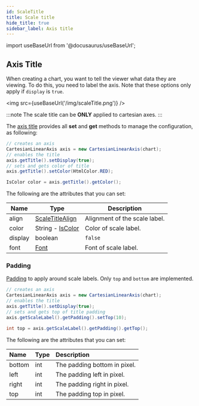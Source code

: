 ```yaml
---
id: ScaleTitle
title: Scale title
hide_title: true
sidebar_label: Axis title
---
```

import useBaseUrl from '@docusaurus/useBaseUrl';

## Axis Title

When creating a chart, you want to tell the viewer what data they are viewing. To do this, you need to label the axis. Note that these options only apply if `display` is `true`.

<img src={useBaseUrl('/img/scaleTitle.png')} />

:::note
The scale title can be **ONLY** applied to cartesian axes.
:::

The [axis title](http://www.pepstock.org/Charba/3.3/org/pepstock/charba/client/configuration/CartesianScaleTitle.html) provides all **set** and **get** methods to manage the configuration, as following:

```java
// creates an axis
CartesianLinearAxis axis = new CartesianLinearAxis(chart);
// enables the title
axis.getTitle().setDisplay(true);
// sets and gets color of title
axis.getTitle().setColor(HtmlColor.RED);

IsColor color = axis.getTitle().getColor();
```

The following are the attributes that you can set:

| Name | Type | Description
| -----| ---- | -----------
| align | [ScaleTitleAlign](http://www.pepstock.org/Charba/3.3/org/pepstock/charba/client/enums/ScaleTitleAlign.html) | Alignment of the scale label.
| color | String - [IsColor](http://www.pepstock.org/Charba/3.3/org/pepstock/charba/client/colors/IsColor.html) | Color of scale label.
| display | boolean | `false` | If `true`, the scale label is shown.
| font | [Font](http://www.pepstock.org/Charba/3.3/org/pepstock/charba/client/options/Font.html) | Font of scale label.

### Padding

[Padding](http://www.pepstock.org/Charba/3.3/org/pepstock/charba/client/configuration/Padding.html) to apply around scale labels. Only `top` and `bottom` are implemented.

```java
// creates an axis
CartesianLinearAxis axis = new CartesianLinearAxis(chart);
// enables the title
axis.getTitle().setDisplay(true);
// sets and gets top of title padding
axis.getScaleLabel().getPadding().setTop(10);

int top = axis.getScaleLabel().getPadding().getTop();
```

The following are the attributes that you can set:

| Name | Type | Description
| :- | :- | :- 
| bottom | int | The padding bottom in pixel.
| left | int | The padding left in pixel.
| right | int | The padding right in pixel.
| top | int | The padding top in pixel.    